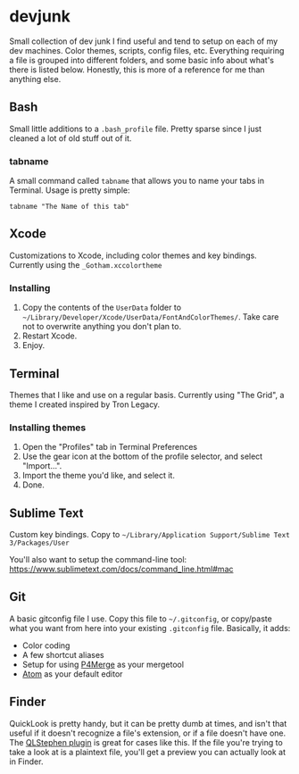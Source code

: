 devjunk
=======

Small collection of dev junk I find useful and tend to setup on each of my dev machines. Color themes, scripts, config files, etc. Everything requiring a file is grouped into different folders, and some basic info about what's there is listed below. Honestly, this is more of a reference for me than anything else.

## Bash
Small little additions to a `.bash_profile` file. Pretty sparse since I just cleaned a lot of old stuff out of it.

### tabname
A small command called `tabname` that allows you to name your tabs in Terminal. Usage is pretty simple:

    tabname "The Name of this tab"

## Xcode
Customizations to Xcode, including color themes and key bindings. Currently using the `_Gotham.xccolortheme`

### Installing

1. Copy the contents of the `UserData` folder to `~/Library/Developer/Xcode/UserData/FontAndColorThemes/`. Take care not to overwrite anything you don't plan to.
2. Restart Xcode.
3. Enjoy.


## Terminal
Themes that I like and use on a regular basis. Currently using "The Grid", a theme I created inspired by Tron Legacy.

### Installing themes
1. Open the "Profiles" tab in Terminal Preferences
2. Use the gear icon at the bottom of the profile selector, and select "Import…".
3. Import the theme you'd like, and select it.
4. Done.

## Sublime Text
Custom key bindings. Copy to `~/Library/Application Support/Sublime Text 3/Packages/User`

You'll also want to setup the command-line tool: https://www.sublimetext.com/docs/command_line.html#mac


## Git
A basic gitconfig file I use. Copy this file to `~/.gitconfig`, or copy/paste what you want from here into your existing `.gitconfig` file. Basically, it adds:

* Color coding
* A few shortcut aliases
* Setup for using [P4Merge][p4] as your mergetool
* [Atom][atom] as your default editor

[atom]:http://atom.io
[p4]:http://www.perforce.com/product/components/perforce-visual-merge-and-diff-tools


## Finder
QuickLook is pretty handy, but it can be pretty dumb at times, and isn't that useful if it doesn't recognize a file's extension, or if a file doesn't have one. The [QLStephen plugin][ql_1] is great for cases like this. If the file you're trying to take a look at is a plaintext file, you'll get a preview you can actually look at in Finder.

[ql_1]:https://github.com/whomwah/qlstephen
